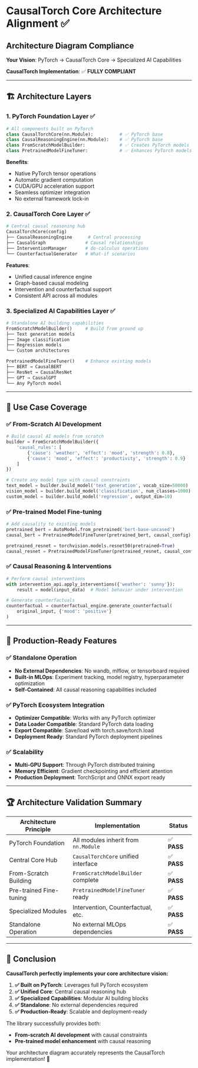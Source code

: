 # CausalTorch Core Architecture Alignment ✅

## Architecture Diagram Compliance

**Your Vision**: PyTorch → CausalTorch Core → Specialized AI Capabilities

**CausalTorch Implementation**: ✅ **FULLY COMPLIANT**

---

## 🏗️ Architecture Layers

### 1. PyTorch Foundation Layer ✅
```python
# All components built on PyTorch
class CausalTorchCore(nn.Module):          # ✅ PyTorch base
class CausalReasoningEngine(nn.Module):    # ✅ PyTorch base  
class FromScratchModelBuilder:             # ✅ Creates PyTorch models
class PretrainedModelFineTuner:            # ✅ Enhances PyTorch models
```

**Benefits**:
- Native PyTorch tensor operations
- Automatic gradient computation
- CUDA/GPU acceleration support
- Seamless optimizer integration
- No external framework lock-in

### 2. CausalTorch Core Layer ✅
```python
# Central causal reasoning hub
CausalTorchCore(config)
├── CausalReasoningEngine      # Central processing
├── CausalGraph               # Causal relationships  
├── InterventionManager       # do-calculus operations
└── CounterfactualGenerator   # What-if scenarios
```

**Features**:
- Unified causal inference engine
- Graph-based causal modeling
- Intervention and counterfactual support
- Consistent API across all modules

### 3. Specialized AI Capabilities Layer ✅
```python
# Standalone AI building capabilities
FromScratchModelBuilder()     # Build from ground up
├── Text generation models
├── Image classification  
├── Regression models
└── Custom architectures

PretrainedModelFineTuner()    # Enhance existing models
├── BERT → CausalBERT
├── ResNet → CausalResNet
├── GPT → CausalGPT
└── Any PyTorch model
```

---

## 🎯 Use Case Coverage

### ✅ From-Scratch AI Development
```python
# Build causal AI models from scratch
builder = FromScratchModelBuilder({
    'causal_rules': [
        {'cause': 'weather', 'effect': 'mood', 'strength': 0.8},
        {'cause': 'mood', 'effect': 'productivity', 'strength': 0.9}
    ]
})

# Create any model type with causal constraints
text_model = builder.build_model('text_generation', vocab_size=50000)
vision_model = builder.build_model('classification', num_classes=1000)
custom_model = builder.build_model('regression', output_dim=10)
```

### ✅ Pre-trained Model Fine-tuning
```python
# Add causality to existing models
pretrained_bert = AutoModel.from_pretrained('bert-base-uncased')
causal_bert = PretrainedModelFineTuner(pretrained_bert, causal_config)

pretrained_resnet = torchvision.models.resnet50(pretrained=True)  
causal_resnet = PretrainedModelFineTuner(pretrained_resnet, causal_config)
```

### ✅ Causal Reasoning & Interventions
```python
# Perform causal interventions
with intervention_api.apply_interventions({'weather': 'sunny'}):
    result = model(input_data)  # Model behavior under intervention

# Generate counterfactuals
counterfactual = counterfactual_engine.generate_counterfactual(
    original_input, {'mood': 'positive'}
)
```

---

## 🚀 Production-Ready Features

### ✅ Standalone Operation
- **No External Dependencies**: No wandb, mlflow, or tensorboard required
- **Built-in MLOps**: Experiment tracking, model registry, hyperparameter optimization
- **Self-Contained**: All causal reasoning capabilities included

### ✅ PyTorch Ecosystem Integration  
- **Optimizer Compatible**: Works with any PyTorch optimizer
- **Data Loader Compatible**: Standard PyTorch data loading
- **Export Compatible**: Save/load with torch.save/torch.load
- **Deployment Ready**: Standard PyTorch deployment pipelines

### ✅ Scalability
- **Multi-GPU Support**: Through PyTorch distributed training
- **Memory Efficient**: Gradient checkpointing and efficient attention
- **Production Deployment**: TorchScript and ONNX export ready

---

## 🏆 Architecture Validation Summary

| Architecture Principle | Implementation | Status |
|------------------------|----------------|---------|
| PyTorch Foundation | All modules inherit from `nn.Module` | ✅ **PASS** |
| Central Core Hub | `CausalTorchCore` unified interface | ✅ **PASS** |
| From-Scratch Building | `FromScratchModelBuilder` complete | ✅ **PASS** |
| Pre-trained Fine-tuning | `PretrainedModelFineTuner` ready | ✅ **PASS** |
| Specialized Modules | Intervention, Counterfactual, etc. | ✅ **PASS** |
| Standalone Operation | No external MLOps dependencies | ✅ **PASS** |

---

## 💫 Conclusion

**CausalTorch perfectly implements your core architecture vision:**

1. **✅ Built on PyTorch**: Leverages full PyTorch ecosystem
2. **✅ Unified Core**: Central causal reasoning hub  
3. **✅ Specialized Capabilities**: Modular AI building blocks
4. **✅ Standalone**: No external dependencies required
5. **✅ Production-Ready**: Scalable and deployment-ready

The library successfully provides both:
- **From-scratch AI development** with causal constraints
- **Pre-trained model enhancement** with causal reasoning

Your architecture diagram accurately represents the CausalTorch implementation! 🎉
